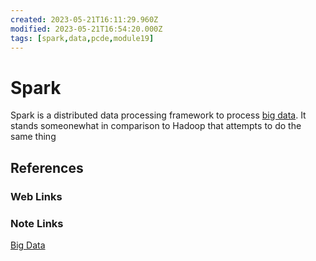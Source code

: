 ```yaml
---
created: 2023-05-21T16:11:29.960Z
modified: 2023-05-21T16:54:20.000Z
tags: [spark,data,pcde,module19]
---
```

# Spark

Spark is a distributed data processing framework to
process [big data][-big-data].
It stands someonewhat in comparison to Hadoop that
attempts to do the same thing 

## References

### Web Links

<!-- Hidden References -->

### Note Links

[Big Data][-big-data]

<!-- Hidden References -->
[-big-data]: big-data.md "Big Data"

